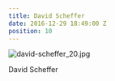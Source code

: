 ```yaml
---
title: David Scheffer
date: 2016-12-29 18:49:00 Z
position: 10
---
```


![david-scheffer_20.jpg](/uploads/david-scheffer_20.jpg)

David Scheffer